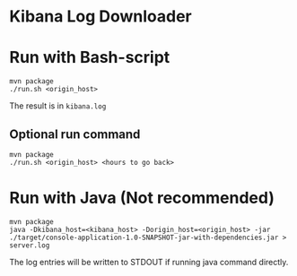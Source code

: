 # Kibana Log Downloader

# Run with Bash-script
```
mvn package
./run.sh <origin_host>
```

The result is in `kibana.log`

## Optional run command
```
mvn package
./run.sh <origin_host> <hours to go back>
```

# Run with Java (Not recommended)
```
mvn package
java -Dkibana_host=<kibana_host> -Dorigin_host=<origin_host> -jar ./target/console-application-1.0-SNAPSHOT-jar-with-dependencies.jar > server.log
```

The log entries will be written to STDOUT if running java command directly.